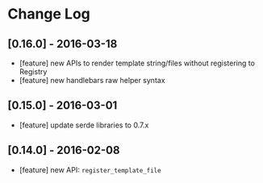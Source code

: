 # Change Log

## [0.16.0] - 2016-03-18

* [feature] new APIs to render template string/files without
  registering to Registry
* [feature] new handlebars raw helper syntax

## [0.15.0] - 2016-03-01

* [feature] update serde libraries to 0.7.x

## [0.14.0] - 2016-02-08

* [feature] new API: `register_template_file`
